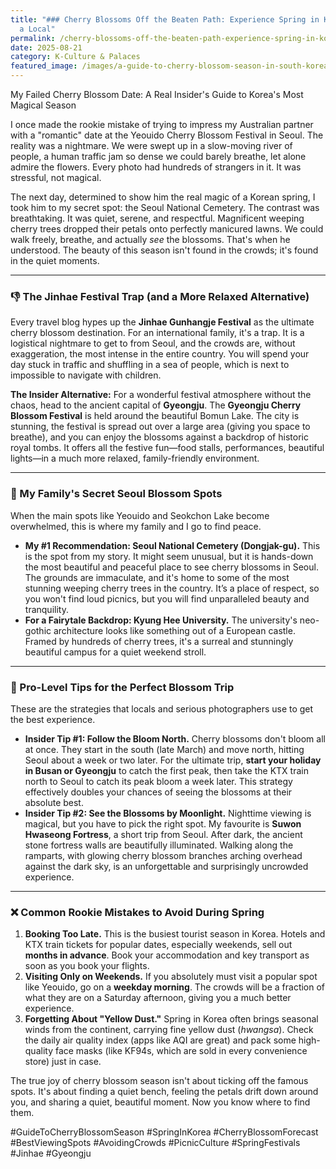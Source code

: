 ```yaml
---
title: "### Cherry Blossoms Off the Beaten Path: Experience Spring in Korea Like
  a Local"
permalink: /cherry-blossoms-off-the-beaten-path-experience-spring-in-korea-like-a-local/
date: 2025-08-21
category: K-Culture & Palaces
featured_image: /images/a-guide-to-cherry-blossom-season-in-south-korea-211658.jpg
---
```

My Failed Cherry Blossom Date: A Real Insider's Guide to Korea's Most Magical Season

I once made the rookie mistake of trying to impress my Australian partner with a "romantic" date at the Yeouido Cherry Blossom Festival in Seoul. The reality was a nightmare. We were swept up in a slow-moving river of people, a human traffic jam so dense we could barely breathe, let alone admire the flowers. Every photo had hundreds of strangers in it. It was stressful, not magical.

The next day, determined to show him the real magic of a Korean spring, I took him to my secret spot: the Seoul National Cemetery. The contrast was breathtaking. It was quiet, serene, and respectful. Magnificent weeping cherry trees dropped their petals onto perfectly manicured lawns. We could walk freely, breathe, and actually *see* the blossoms. That's when he understood. The beauty of this season isn't found in the crowds; it's found in the quiet moments.

- - -

### 👎 The Jinhae Festival Trap (and a More Relaxed Alternative)

Every travel blog hypes up the **Jinhae Gunhangje Festival** as the ultimate cherry blossom destination. For an international family, it's a trap. It is a logistical nightmare to get to from Seoul, and the crowds are, without exaggeration, the most intense in the entire country. You will spend your day stuck in traffic and shuffling in a sea of people, which is next to impossible to navigate with children.

**The Insider Alternative:** For a wonderful festival atmosphere without the chaos, head to the ancient capital of **Gyeongju**. The **Gyeongju Cherry Blossom Festival** is held around the beautiful Bomun Lake. The city is stunning, the festival is spread out over a large area (giving you space to breathe), and you can enjoy the blossoms against a backdrop of historic royal tombs. It offers all the festive fun—food stalls, performances, beautiful lights—in a much more relaxed, family-friendly environment.

- - -

### 🤫 My Family's Secret Seoul Blossom Spots

When the main spots like Yeouido and Seokchon Lake become overwhelmed, this is where my family and I go to find peace.

* **My #1 Recommendation: Seoul National Cemetery (Dongjak-gu).** This is the spot from my story. It might seem unusual, but it is hands-down the most beautiful and peaceful place to see cherry blossoms in Seoul. The grounds are immaculate, and it's home to some of the most stunning weeping cherry trees in the country. It’s a place of respect, so you won't find loud picnics, but you will find unparalleled beauty and tranquility.
* **For a Fairytale Backdrop: Kyung Hee University.** The university's neo-gothic architecture looks like something out of a European castle. Framed by hundreds of cherry trees, it's a surreal and stunningly beautiful campus for a quiet weekend stroll.

- - -

### 🌸 Pro-Level Tips for the Perfect Blossom Trip

These are the strategies that locals and serious photographers use to get the best experience.

* **Insider Tip #1: Follow the Bloom North.** Cherry blossoms don't bloom all at once. They start in the south (late March) and move north, hitting Seoul about a week or two later. For the ultimate trip, **start your holiday in Busan or Gyeongju** to catch the first peak, then take the KTX train north to Seoul to catch its peak bloom a week later. This strategy effectively doubles your chances of seeing the blossoms at their absolute best.
* **Insider Tip #2: See the Blossoms by Moonlight.** Nighttime viewing is magical, but you have to pick the right spot. My favourite is **Suwon Hwaseong Fortress**, a short trip from Seoul. After dark, the ancient stone fortress walls are beautifully illuminated. Walking along the ramparts, with glowing cherry blossom branches arching overhead against the dark sky, is an unforgettable and surprisingly uncrowded experience.

- - -

### ❌ Common Rookie Mistakes to Avoid During Spring

1. **Booking Too Late.** This is the busiest tourist season in Korea. Hotels and KTX train tickets for popular dates, especially weekends, sell out **months in advance**. Book your accommodation and key transport as soon as you book your flights.
2. **Visiting Only on Weekends.** If you absolutely must visit a popular spot like Yeouido, go on a **weekday morning**. The crowds will be a fraction of what they are on a Saturday afternoon, giving you a much better experience.
3. **Forgetting About "Yellow Dust."** Spring in Korea often brings seasonal winds from the continent, carrying fine yellow dust (*hwangsa*). Check the daily air quality index (apps like AQI are great) and pack some high-quality face masks (like KF94s, which are sold in every convenience store) just in case.

The true joy of cherry blossom season isn't about ticking off the famous spots. It's about finding a quiet bench, feeling the petals drift down around you, and sharing a quiet, beautiful moment. Now you know where to find them.

\#GuideToCherryBlossomSeason #SpringInKorea #CherryBlossomForecast #BestViewingSpots #AvoidingCrowds #PicnicCulture #SpringFestivals #Jinhae #Gyeongju